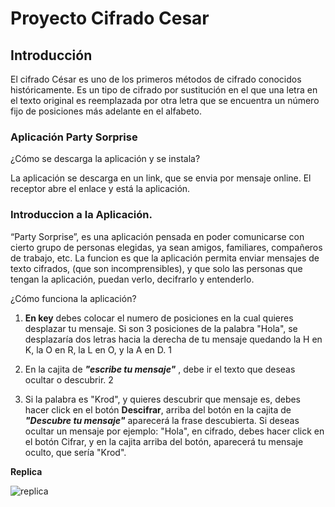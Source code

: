 # Proyecto Cifrado Cesar
## Introducción
El cifrado César es uno de los primeros métodos de cifrado conocidos históricamente. Es un tipo de cifrado por sustitución en el que una letra en el texto original es reemplazada por otra letra que se encuentra un número fijo de posiciones más adelante en el alfabeto.

### **Aplicación Party Sorprise**


¿Cómo se descarga la aplicación y se instala?

La aplicación se descarga en un link, que se envia por mensaje online. El receptor abre el enlace y está la aplicación.

### **Introduccion a la Aplicación**.

“Party Sorprise”, es una aplicación pensada en poder comunicarse con cierto grupo de personas elegidas, ya sean amigos, familiares, compañeros de trabajo, etc.
La funcion es que la aplicación permita enviar mensajes de texto cifrados, (que son incomprensibles), y que solo las personas que tengan la aplicación, puedan verlo, decifrarlo y entenderlo.

¿Cómo funciona la aplicación?

1. **En key** debes colocar el numero de posiciones en la cual quieres desplazar tu mensaje. Si son 3 posiciones de la palabra "Hola", se desplazaría dos letras hacia la derecha de tu mensaje quedando la H en K, la O en R, la L en O, y la A en D. 1
2. En la cajita de    *__"escribe tu mensaje"__*  , debe ir el texto que deseas ocultar o descubrir. 2

3. Si la palabra es "Krod",  y quieres descubrir que mensaje es, debes hacer click en el botón **Descifrar**, arriba del botón en la cajita de *__"Descubre tu mensaje"__* aparecerá la frase descubierta.
Si deseas ocultar un mensaje por ejemplo: "Hola", en cifrado, debes hacer click en el botón Cifrar, y en la cajita arriba del botón, aparecerá tu mensaje oculto, que sería "Krod".


**Replica**

![replica](https://fotos.subefotos.com/c0a08756744f401530d3eb8bb58c36e3o.png)